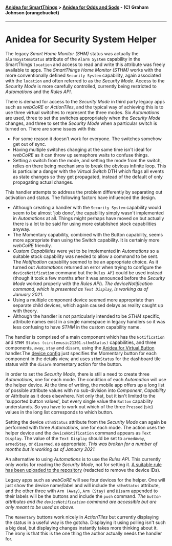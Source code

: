 #### [Anidea for SmartThings](../../../README.md) > [Anidea for Odds and Sods](../README.md#anidea-for-odds-and-sods) - (C) Graham Johnson (orangebucket)
---

# Anidea for Security System Helper
The legacy _Smart Home Monitor (SHM)_ status was actually the `alarmSystemStatus` attribute of the `Alarm System` capability in the SmartThings `location` and access to read and write this attribute was freely available to apps. The _SmartThings Home Monitor (STHM)_ works with the more conventionally defined `Security System` capability, again associated with the `location` and often referred to as the _Security Mode_. Access to the _Security Mode_ is more carefully controlled, currently being restricted to _Automations_ and the _Rules API_.

There is demand for access to the _Security Mode_ in third party legacy apps such as _webCoRE_ or _ActionTiles_, and the typical way of achieving this is to use three virtual switches to represent the three modes. Six _Automations_ are used, three to set the switches appropriately when the _Security Mode_ changes, and three to set the _Security Mode_ when a particular switch is turned on. There are some issues with this:
* For some reason it doesn't work for everyone. The switches somehow get out of sync.
* Having multiple switches changing at the same time isn't ideal for _webCoRE_ as it can throw up semaphore waits to confuse things.
* Setting a switch from the mode, and setting the mode from the switch, relies on there being mechanisms to break the obvious infinite loop. This is particular a danger
with the _Virtual Switch_ DTH which flags all events as state changes so they get propagated, instead of the default of only propagating actual changes.

This handler attempts to address the problem differently by separating out activation and status. The following factors have influenced the design.

* Although creating a handler with the `Security System` capability would seem to be almost 'job done', the capability simply wasn't implemented in _Automations_ at all. Things might perhaps have moved on but actually there is a lot to be said for using more established stock capabilities anyway.
* The Momentary capability, combined with the Button capability, seems more appropriate than using the Switch capability. It is certainly more _webCoRE_ friendly.
* _Custom Capabilities_ were yet to be implemented in _Automations_ so a suitable stock capability was needed to allow a command to be sent. The _Notification_ capability seemed to be an appropriate choice. As it turned out *Automations* returned an error when trying to configure the `deviceNotification` command but the `Rules API` could be used instead (though it took a few months after it was announced before the _Security Mode_ worked properly with the _Rules API_). _The deviceNotification command, which is presented as `Text Display`, is working as of January 2021._
* Using a multiple component device seemed more appropriate than separate child devices, which again caused delays as reality caught up with theory.
* Although the handler is not particularly intended to be _STHM_ specific, attribute names exist in a single namespace in legacy handlers so it was less confusing to have _STHM_ in the custom capability name.

The handler is comprised of a main component which has the `Notification` and `STHM Status (circlemusic21301.sthmStatus)` capabilities, and three components, `away`, `stay` and `disarm`, using the [Anidea for Virtual Button](../anidea_for_virtual_button.src) handler.The [device config](live_afssh_cfg.json) just specifies the Momentary button for each component in the details view, and uses `sthmStatus` for the dashboard tile status with the `disarm` momentary action for the button. 

In order to set the _Security Mode_, there is still a need to create three _Automations_, one for each mode. The condition of each _Automation_ will use the helper device. At the time of writing, the mobile app offers up a long list of possible attribute values with no sub-division into _Component_, _Capability_ or _Attribute_ as it does elsewhere. Not only that, but it isn't limited to the 'supported button values', but every single value the `Button` capability understands. So you have to work out which of the three `Pressed` (sic) values in the long list corresponds to which button.

Setting the device `sthmStatus` attribute from the _Security Mode_ can again be performed with three _Automations_, one for each mode. The action uses the helper device and the `deviceNotification` command appears as `Text Display`. The value of the `Text Display` should be set to `armedAway`, `armedStay`, or `disarmed`, as appropriate. _This was broken for a number of months but is working as of January 2021._

An alternative to using _Automations_ is to use the _Rules API_. This currently only works for reading the _Security Mode_, not for setting it. [A suitable rule has been uploaded to the repository](security_actions_redacted_rule.json) (redacted to remove the device IDs).

Legacy apps such as _webCoRE_ will see four devices for the helper. One will just show the device name/label and will include the `sthmStatus` attribute, and the other three with `Arm (Away)`, `Arm (Stay)` and `Disarm` appended to their labels will be the buttons and include the `push` command. _The `button` attributes and the `deviceNotification` command are accessible but are only meant to be used as above._

The `Momentary` buttons work nicely in _ActionTiles_ but currently displaying the status in a useful way is the gotcha. Displaying it using polling isn't such a big deal, but displaying changes instantly takes more thinking about it. The irony is that this is the one thing the author actually needs the handler for.
